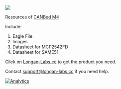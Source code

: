 ![](https://www.longan-labs.cc/media/catalog/category/Categories-40.png)

Resources of [CANBed M4](https://www.longan-labs.cc/1030013.html)

Include:

1. Eagle File
2. Images
3. Datasheet for MCP2542FD
4. Datasheet for SAME51

Click on [Longan-Labs.cc](https://www.longan-labs.cc/) to get the product you need.

Contact [support@longan-labs.cc](support@longan-labs.cc) if you need help.

[![Analytics](https://ga-beacon.appspot.com/UA-101965714-1/CANbed-M4-Source-File)](https://github.com/igrigorik/ga-beacon)
